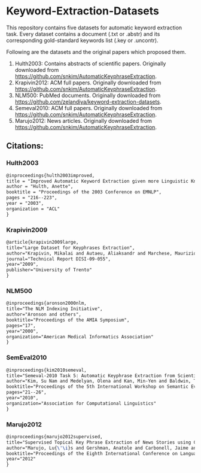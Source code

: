 # Keyword-Extraction-Datasets

This repository contains five datasets for automatic keyword extraction task. Every dataset contains a document (.txt or .abstr) and its corresponding gold-standard keywords list (.key or .uncontr).

Following are the datasets and the original papers which proposed them.

1. Hulth2003: Contains abstracts of scientific papers. Originally downloaded from https://github.com/snkim/AutomaticKeyphraseExtraction.
2. Krapivin2012: ACM full papers. Originally downloaded from https://github.com/snkim/AutomaticKeyphraseExtraction.
3. NLM500: PubMed documents. Originally downloaded from https://github.com/zelandiya/keyword-extraction-datasets.
4. Semeval2010: ACM full papers. Originally downloaded from https://github.com/snkim/AutomaticKeyphraseExtraction.
5. Marujo2012: News articles. Originally downloaded from https://github.com/snkim/AutomaticKeyphraseExtraction.

## Citations:

### Hulth2003
```tex
@inproceedings{hulth2003improved,
title = "Improved Automatic Keyword Extraction given more Linguistic Knowledge",
author = "Hulth, Anette",
booktitle = "Proceedings of the 2003 Conference on EMNLP",
pages = "216--223",
year = "2003",
organization = "ACL"
}
```

### Krapivin2009
```tex 
@article{krapivin2009large,
title="Large Dataset for Keyphrases Extraction",
author="Krapivin, Mikalai and Autaeu, Aliaksandr and Marchese, Maurizio",
journal="Technical Report DISI-09-055",
year="2009",
publisher="University of Trento"
}
```

### NLM500
```tex 
@inproceedings{aronson2000nlm,
title="The NLM Indexing Initiative",
author="Aronson and others",
booktitle="Proceedings of the AMIA Symposium",
pages="17",
year="2000",
organization="American Medical Informatics Association"
}
```

### SemEval2010
```tex
@inproceedings{kim2010semeval,
title="Semeval-2010 Task 5: Automatic Keyphrase Extraction from Scientific Articles",
author="Kim, Su Nam and Medelyan, Olena and Kan, Min-Yen and Baldwin, Timothy",
booktitle="Proceedings of the 5th International Workshop on Semantic Evaluation",
pages="21--26",
year="2010",
organization="Association for Computational Linguistics"
}
```

### Marujo2012
```tex
@inproceedings{marujo2012supervised,
title="Supervised Topical Key Phrase Extraction of News Stories using Crowdsourcing, Light Filtering and Co-reference Normalization",
author="Marujo, Lu{\'\i}s and Gershman, Anatole and Carbonell, Jaime and Frederking, Robert and Neto, Joa{\`I}ƒo P",
booktitle="Proceedings of the Eighth International Conference on Language Resources and Evaluation (LREC-2012)",
year="2012"
}
```
